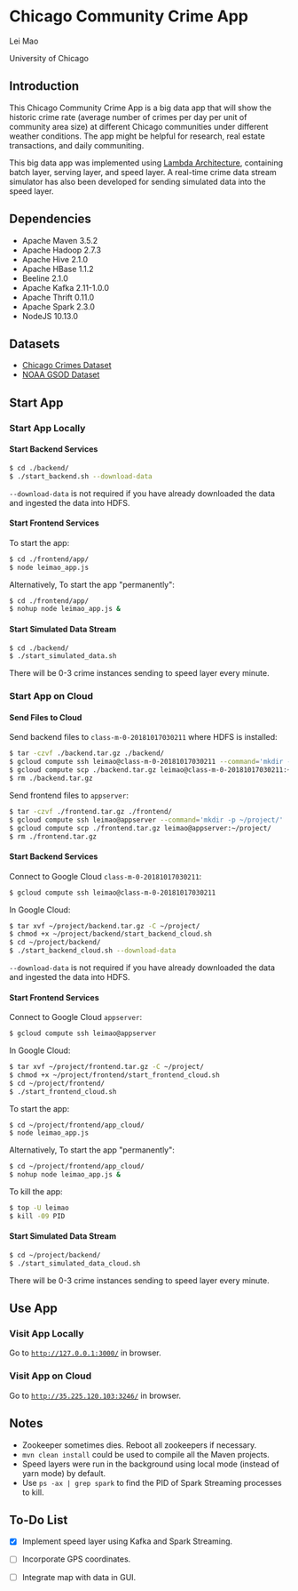 # Chicago Community Crime App

Lei Mao

University of Chicago

## Introduction

This Chicago Community Crime App is a big data app that will show the historic crime rate (average number of crimes per day per unit of community area size) at different Chicago communities under different weather conditions. The app might be helpful for research, real estate transactions, and daily communiting.

This big data app was implemented using [Lambda Architecture](https://en.wikipedia.org/wiki/Lambda_architecture), containing batch layer, serving layer, and speed layer. A real-time crime data stream simulator has also been developed for sending simulated data into the speed layer.

## Dependencies

* Apache Maven 3.5.2
* Apache Hadoop 2.7.3
* Apache Hive 2.1.0
* Apache HBase 1.1.2
* Beeline 2.1.0
* Apache Kafka 2.11-1.0.0
* Apache Thrift 0.11.0
* Apache Spark 2.3.0
* NodeJS 10.13.0

## Datasets

* [Chicago Crimes Dataset](https://data.cityofchicago.org/Public-Safety/Crimes-2001-to-present/ijzp-q8t2)
* [NOAA GSOD Dataset](https://data.noaa.gov/dataset/dataset/global-surface-summary-of-the-day-gsod)

## Start App

### Start App Locally

#### Start Backend Services

```bash
$ cd ./backend/
$ ./start_backend.sh --download-data
```

``--download-data`` is not required if you have already downloaded the data and ingested the data into HDFS.

#### Start Frontend Services

To start the app:

```bash
$ cd ./frontend/app/
$ node leimao_app.js
```

Alternatively, To start the app "permanently":

```bash
$ cd ./frontend/app/
$ nohup node leimao_app.js &
```

#### Start Simulated Data Stream

```bash
$ cd ./backend/
$ ./start_simulated_data.sh
```

There will be 0-3 crime instances sending to speed layer every minute.


### Start App on Cloud

#### Send Files to Cloud

Send backend files to ``class-m-0-20181017030211`` where HDFS is installed:

```bash
$ tar -czvf ./backend.tar.gz ./backend/
$ gcloud compute ssh leimao@class-m-0-20181017030211 --command='mkdir -p ~/project/'
$ gcloud compute scp ./backend.tar.gz leimao@class-m-0-20181017030211:~/project/
$ rm ./backend.tar.gz
```

Send frontend files to ``appserver``:

```bash
$ tar -czvf ./frontend.tar.gz ./frontend/
$ gcloud compute ssh leimao@appserver --command='mkdir -p ~/project/'
$ gcloud compute scp ./frontend.tar.gz leimao@appserver:~/project/
$ rm ./frontend.tar.gz
```


#### Start Backend Services

Connect to Google Cloud ``class-m-0-20181017030211``:

```bash
$ gcloud compute ssh leimao@class-m-0-20181017030211
```

In Google Cloud:

```bash
$ tar xvf ~/project/backend.tar.gz -C ~/project/
$ chmod +x ~/project/backend/start_backend_cloud.sh
$ cd ~/project/backend/
$ ./start_backend_cloud.sh --download-data
```

``--download-data`` is not required if you have already downloaded the data and ingested the data into HDFS.

#### Start Frontend Services

Connect to Google Cloud ``appserver``:

```bash
$ gcloud compute ssh leimao@appserver
```

In Google Cloud:

```bash
$ tar xvf ~/project/frontend.tar.gz -C ~/project/
$ chmod +x ~/project/frontend/start_frontend_cloud.sh
$ cd ~/project/frontend/
$ ./start_frontend_cloud.sh
```

To start the app:

```bash
$ cd ~/project/frontend/app_cloud/
$ node leimao_app.js
```

Alternatively, To start the app "permanently":

```bash
$ cd ~/project/frontend/app_cloud/
$ nohup node leimao_app.js &
```

To kill the app:

```bash
$ top -U leimao
$ kill -09 PID
```

#### Start Simulated Data Stream

```bash
$ cd ~/project/backend/
$ ./start_simulated_data_cloud.sh
```

There will be 0-3 crime instances sending to speed layer every minute.


## Use App

### Visit App Locally

Go to [``http://127.0.0.1:3000/``](http://127.0.0.1:3000/) in browser.

### Visit App on Cloud

Go to [``http://35.225.120.103:3246/``](http://35.225.120.103:3246/) in browser.


## Notes

* Zookeeper sometimes dies. Reboot all zookeepers if necessary.
* ``mvn clean install`` could be used to compile all the Maven projects.
* Speed layers were run in the background using local mode (instead of yarn mode) by default. 
* Use ``ps -ax | grep spark`` to find the PID of Spark Streaming processes to kill.

## To-Do List

- [x] Implement speed layer using Kafka and Spark Streaming.
- [ ] Incorporate GPS coordinates.
- [ ] Integrate map with data in GUI.

